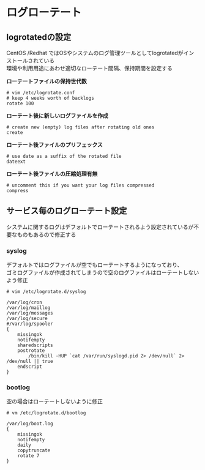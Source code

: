 # ログローテート

## logrotatedの設定  
CentOS /Redhat ではOSやシステムのログ管理ツールとしてlogrotatedがインストールされている  
環境や利用用途にあわせ適切なローテート間隔、保持期間を設定する  

**ローテートファイルの保持世代数**  

```
# vim /etc/logrotate.conf
# keep 4 weeks worth of backlogs
rotate 100
```

**ローテート後に新しいログファイルを作成**  

```
# create new (empty) log files after rotating old ones
create
```

**ローテート後ファイルのプリフェックス**  

```
# use date as a suffix of the rotated file
dateext
```

**ローテート後ファイルの圧縮処理有無**  

```
# uncomment this if you want your log files compressed
compress
```

## サービス毎のログローテート設定
システムに関するログはデフォルトでローテートされるよう設定されているが不要なものもあるので修正する  

### syslog
デフォルトではログファイルが空でもローテートするようになっており、  
ゴミログファイルが作成されてしまうので空のログファイルはローテートしないよう修正  

```
# vim /etc/logrotate.d/syslog

/var/log/cron
/var/log/maillog
/var/log/messages
/var/log/secure
#/var/log/spooler
{
    missingok
    notifempty
    sharedscripts
    postrotate
        /bin/kill -HUP `cat /var/run/syslogd.pid 2> /dev/null` 2> /dev/null || true
    endscript
}
```

### bootlog  
空の場合はローテートしないように修正  

```
# vm /etc/logrotate.d/bootlog

/var/log/boot.log
{
    missingok
    notifempty
    daily
    copytruncate
    rotate 7
}
```
